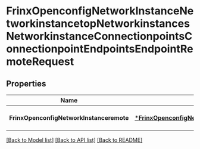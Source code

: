 # FrinxOpenconfigNetworkInstanceNetworkinstancetopNetworkinstancesNetworkinstanceConnectionpointsConnectionpointEndpointsEndpointRemoteRequest

## Properties
Name | Type | Description | Notes
------------ | ------------- | ------------- | -------------
**FrinxOpenconfigNetworkInstanceremote** | [***FrinxOpenconfigNetworkInstanceNetworkinstancetopNetworkinstancesNetworkinstanceConnectionpointsConnectionpointEndpointsEndpointRemote**](frinx.openconfig.network.instance.networkinstancetop.networkinstances.networkinstance.connectionpoints.connectionpoint.endpoints.endpoint.Remote.md) |  | [optional] [default to null]

[[Back to Model list]](../README.md#documentation-for-models) [[Back to API list]](../README.md#documentation-for-api-endpoints) [[Back to README]](../README.md)


